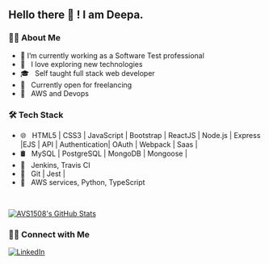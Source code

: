 <!--
**sdkdeepa/Deepa** is a ✨ _special_ ✨ repository because its `README.md` (this file) appears on your GitHub profile.

Here are some ideas to get you started:

-->
<h2> Hello there 👋 ! I am Deepa.</h2>

<h3> 👩‍💻 About Me </h3>

- 🔭 I’m currently working as a Software Test professional 
- 🤩 &nbsp; I love exploring new technologies 
- 🎓 &nbsp; Self taught full stack web developer
- 💼 &nbsp; Currently open for freelancing
- 🌱 &nbsp; AWS and Devops

<!--
- ✍️ &nbsp; Pursuing Full stack development and artist /painter as hobbies/side hustles.-->

<h3>🛠 Tech Stack</h3>

- 🌐 &nbsp; HTML5 | CSS3 | JavaScript | Bootstrap | ReactJS | Node.js | Express |EJS | API | Authentication| OAuth | Webpack |  Saas |
- 🛢 &nbsp; MySQL | PostgreSQL | MongoDB | Mongoose |
- 🚓 &nbsp; Jenkins, Travis CI
- 🔧 &nbsp; Git | Jest | 
- 🌱 &nbsp; AWS services, Python, TypeScript

<!-- - 🖥 &nbsp; -->

<br/>

[![AVS1508's GitHub Stats](https://github-readme-stats.vercel.app/api?username=sdkdeepa&show_icons=true)](https://github.com/sdkdeepa)

<h3> 🤝🏻 Connect with Me </h3>

<p>
<!-- <a href="https://www.adityavsingh.com/"><img alt="Website" src="https://img.shields.io/badge/Website-www.adityavsingh.com-blue?style=flat-square&logo=google-chrome"></a> -->
<a href="https://www.linkedin.com/in/deepa94086"><img alt="LinkedIn" src="https://img.shields.io/badge/LinkedIn-deepa94086-blue?style=flat-square&logo=linkedin"></a>
<!-- <a href="https://www.instagram.com/adityavs_/"><img alt="Instagram" src="https://img.shields.io/badge/Instagram-adityavs__-blue?style=flat-square&logo=instagram"></a>-->
</p>


